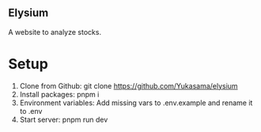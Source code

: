 ## Elysium

A website to analyze stocks.

# Setup

1. Clone from Github: git clone https://github.com/Yukasama/elysium
2. Install packages: pnpm i
3. Environment variables: Add missing vars to .env.example and rename it to .env
4. Start server: pnpm run dev
